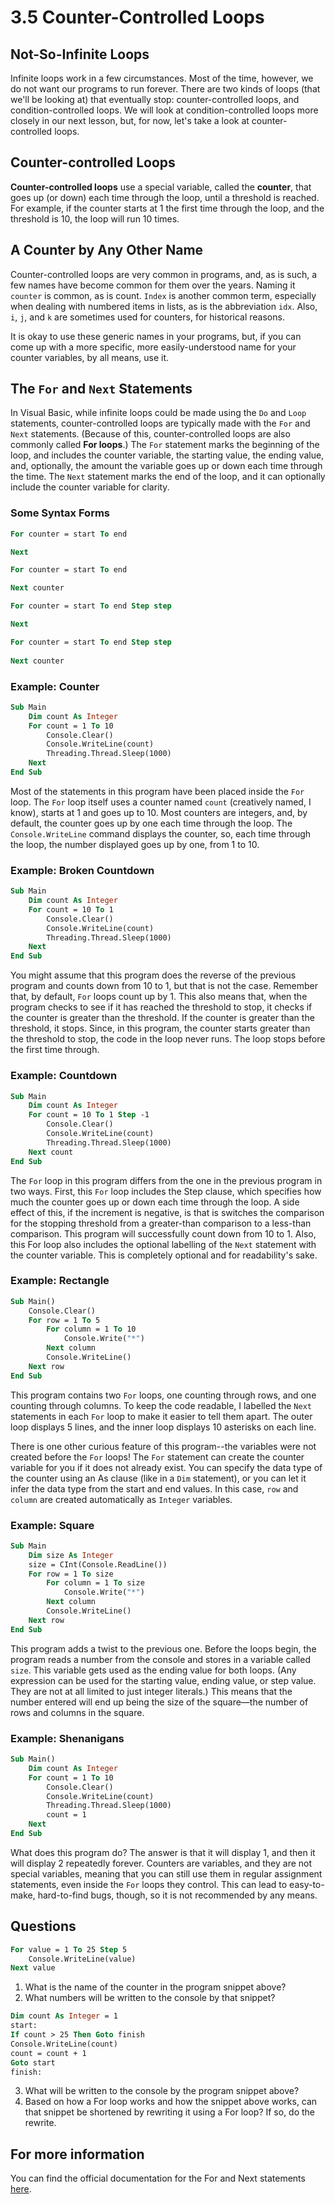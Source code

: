 # 3.5 Counter-Controlled Loops
## Not-So-Infinite Loops
Infinite loops work in a few circumstances. Most of the time, however, we do not want our programs to run forever. There are two kinds of loops (that we'll be looking at) that eventually stop: counter-controlled loops, and condition-controlled loops. We will look at condition-controlled loops more closely in our next lesson, but, for now, let's take a look at counter-controlled loops.

## Counter-controlled Loops
**Counter-controlled loops** use a special variable, called the **counter**, that goes up (or down) each time through the loop, until a threshold is reached. For example, if the counter starts at 1 the first time through the loop, and the threshold is 10, the loop will run 10 times.

## A Counter by Any Other Name
Counter-controlled loops are very common in programs, and, as is such, a few names have become common for them over the years. Naming it ```counter``` is common, as is count. ```Index``` is another common term, especially when dealing with numbered items in lists, as is the abbreviation ```idx```. Also, ```i```, ```j```, and ```k``` are sometimes used for counters, for historical reasons. 

It is okay to use these generic names in your programs, but, if you can come up with a more specific, more easily-understood name for your counter variables, by all means, use it.

## The ```For``` and ```Next``` Statements
In Visual Basic, while infinite loops could be made using the ```Do``` and ```Loop``` statements, counter-controlled loops are typically made with the ```For``` and ```Next``` statements. (Because of this, counter-controlled loops are also commonly called **For loops**.) The ```For``` statement marks the beginning of the loop, and includes the counter variable, the starting value, the ending value, and, optionally, the amount the variable goes up or down each time through the time. The ```Next``` statement marks the end of the loop, and it can optionally include the counter variable for clarity.

### Some Syntax Forms
```vb
For counter = start To end

Next
```

```vb
For counter = start To end

Next counter
```

```vb
For counter = start To end Step step

Next
```

```vb
For counter = start To end Step step
	
Next counter
```

### Example: Counter
```vb
Sub Main
    Dim count As Integer
    For count = 1 To 10
        Console.Clear()
        Console.WriteLine(count)
        Threading.Thread.Sleep(1000)
    Next
End Sub
```
Most of the statements in this program have been placed inside the ```For``` loop. The ```For``` loop itself uses a counter named ```count``` (creatively named, I know), starts at 1 and goes up to 10. Most counters are integers, and, by default, the counter goes up by one each time through the loop. The ```Console.WriteLine``` command displays the counter, so, each time through the loop, the number displayed goes up by one, from 1 to 10.

### Example: Broken Countdown
```vb
Sub Main
    Dim count As Integer
    For count = 10 To 1
        Console.Clear()
        Console.WriteLine(count)
        Threading.Thread.Sleep(1000)
    Next
End Sub
```

You might assume that this program does the reverse of the previous program and counts down from 10 to 1, but that is not the case. Remember that, by default, ```For``` loops count up by 1. This also means that, when the program checks to see if it has reached the threshold to stop, it checks if the counter is greater than the threshold. If the counter is greater than the threshold, it stops. Since, in this program, the counter starts greater than the threshold to stop, the code in the loop never runs. The loop stops before the first time through.

### Example: Countdown
```vb
Sub Main
    Dim count As Integer
    For count = 10 To 1 Step -1
        Console.Clear()
        Console.WriteLine(count)
        Threading.Thread.Sleep(1000)
    Next count
End Sub
```
The ```For``` loop in this program differs from the one in the previous program in two ways. First, this ```For``` loop includes the Step clause, which specifies how much the counter goes up or down each time through the loop. A side effect of this, if the increment is negative, is that is switches the comparison for the stopping threshold from a greater-than comparison to a less-than comparison. This program will successfully count down from 10 to 1. Also, this For loop also includes the optional labelling of the ```Next``` statement with the counter variable. This is completely optional and for readability's sake.

### Example: Rectangle
```vb
Sub Main()
    Console.Clear()
    For row = 1 To 5
        For column = 1 To 10
            Console.Write("*")
        Next column
        Console.WriteLine()
    Next row
End Sub
```

This program contains two ```For``` loops, one counting through rows, and one counting through columns. To keep the code readable, I labelled the ```Next``` statements in each ```For``` loop to make it easier to tell them apart. The outer loop displays 5 lines, and the inner loop displays 10 asterisks on each line.

There is one other curious feature of this program--the variables were not created before the ```For``` loops! The ```For``` statement can create the counter variable for you if it does not already exist. You can specify the data type of the counter using an As clause (like in a ```Dim``` statement), or you can let it infer the data type from the start and end values. In this case, ```row``` and ```column``` are created automatically as ```Integer``` variables.

### Example: Square
```vb
Sub Main
    Dim size As Integer
    size = CInt(Console.ReadLine())
    For row = 1 To size
        For column = 1 To size
            Console.Write("*")
        Next column
        Console.WriteLine()
    Next row
End Sub
```

This program adds a twist to the previous one. Before the loops begin, the program reads a number from the console and stores in a variable called ```size```. This variable gets used as the ending value for both loops. (Any expression can be used for the starting value, ending value, or step value. They are not at all limited to just integer literals.) This means that the number entered will end up being the size of the square—the number of rows and columns in the square.

### Example: Shenanigans
```vb
Sub Main()
    Dim count As Integer
    For count = 1 To 10
        Console.Clear()
        Console.WriteLine(count)
        Threading.Thread.Sleep(1000)
        count = 1
    Next
End Sub
```

What does this program do? The answer is that it will display 1, and then it will display 2 repeatedly forever. Counters are variables, and they are not special variables, meaning that you can still use them in regular assignment statements, even inside the ```For``` loops they control. This can lead to easy-to-make, hard-to-find bugs, though, so it is not recommended by any means.

## Questions
```vb
For value = 1 To 25 Step 5
    Console.WriteLine(value)
Next value
```
1. What is the name of the counter in the program snippet above?
2. What numbers will be written to the console by that snippet?

```vb		
Dim count As Integer = 1
start:
If count > 25 Then Goto finish
Console.WriteLine(count)
count = count + 1
Goto start
finish:
```
3. What will be written to the console by the program snippet above?
4. Based on how a For loop works and how the snippet above works, can that snippet be shortened by rewriting it using a For loop? If so, do the rewrite.

## For more information
You can find the official documentation for the For and Next statements [here](https://docs.microsoft.com/en-us/dotnet/visual-basic/language-reference/statements/for-next-statement).